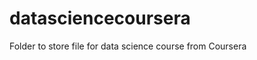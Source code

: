 datasciencecoursera
===================

Folder to store file for data science course from Coursera
